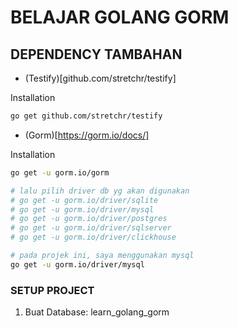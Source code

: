 # BELAJAR GOLANG GORM

## DEPENDENCY TAMBAHAN

- (Testify)[github.com/stretchr/testify]

Installation

```bash
go get github.com/stretchr/testify
```

- (Gorm)[https://gorm.io/docs/]

Installation

```bash
go get -u gorm.io/gorm

# lalu pilih driver db yg akan digunakan
# go get -u gorm.io/driver/sqlite
# go get -u gorm.io/driver/mysql
# go get -u gorm.io/driver/postgres
# go get -u gorm.io/driver/sqlserver
# go get -u gorm.io/driver/clickhouse

# pada projek ini, saya menggunakan mysql
go get -u gorm.io/driver/mysql
```

### SETUP PROJECT

1. Buat Database: learn_golang_gorm
